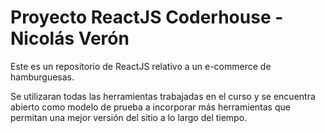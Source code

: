 # Proyecto ReactJS Coderhouse - Nicolás Verón

Este es un repositorio de ReactJS relativo a un e-commerce de hamburguesas.

Se utilizaran todas las herramientas trabajadas en el curso y se encuentra abierto como modelo de prueba a incorporar más herramientas que permitan una mejor versión del sitio a lo largo del tiempo.
